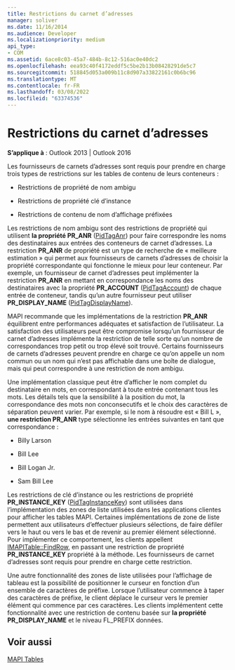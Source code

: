 ```yaml
---
title: Restrictions du carnet d’adresses
manager: soliver
ms.date: 11/16/2014
ms.audience: Developer
ms.localizationpriority: medium
api_type:
- COM
ms.assetid: 6ace8c03-45a7-484b-8c12-516ac0e40dc2
ms.openlocfilehash: eea93c40f4172eddf5c5be2b13b08428291de5c7
ms.sourcegitcommit: 518845d053a009b11c8d907a33822161c0b6bc96
ms.translationtype: MT
ms.contentlocale: fr-FR
ms.lasthandoff: 03/08/2022
ms.locfileid: "63374536"
---
```

# <a name="address-book-restrictions"></a>Restrictions du carnet d’adresses

  
  
**S’applique à** : Outlook 2013 | Outlook 2016 
  
Les fournisseurs de carnets d’adresses sont requis pour prendre en charge trois types de restrictions sur les tables de contenu de leurs conteneurs :
  
- Restrictions de propriété de nom ambigu
    
- Restrictions de propriété clé d’instance
    
- Restrictions de contenu de nom d’affichage préfixées
    
Les restrictions de nom ambigu sont des restrictions de propriété qui utilisent **la propriété PR_ANR** ([PidTagAnr](pidtaganr-canonical-property.md)) pour faire correspondre les noms des destinataires aux entrées des conteneurs de carnet d’adresses. La restriction **PR_ANR** de propriété est un type de recherche de « meilleure estimation » qui permet aux fournisseurs de carnets d’adresses de choisir la propriété correspondante qui fonctionne le mieux pour leur conteneur. Par exemple, un fournisseur de carnet d’adresses peut implémenter la restriction **PR_ANR** en mettant en correspondance les noms des destinataires avec la propriété **PR_ACCOUNT** ([PidTagAccount](pidtagaccount-canonical-property.md)) de chaque entrée de conteneur, tandis qu’un autre fournisseur peut utiliser **PR_DISPLAY_NAME** ([PidTagDisplayName](pidtagdisplayname-canonical-property.md)).
  
MAPI recommande que les implémentations de la restriction **PR_ANR** équilibrent entre performances adéquates et satisfaction de l’utilisateur. La satisfaction des utilisateurs peut être compromise lorsqu’un fournisseur de carnet d’adresses implémente la restriction de telle sorte qu’un nombre de correspondances trop petit ou trop élevé soit trouvé. Certains fournisseurs de carnets d’adresses peuvent prendre en charge ce qu’on appelle un nom commun ou un nom qui n’est pas affichable dans une boîte de dialogue, mais qui peut correspondre à une restriction de nom ambigu. 
  
Une implémentation classique peut être d’afficher le nom complet du destinataire en mots, en correspondant à toute entrée contenant tous les mots. Les détails tels que la sensibilité à la position du mot, la correspondance des mots non conconsecutifs et le choix des caractères de séparation peuvent varier. Par exemple, si le nom à résoudre est « Bill L », **une restriction PR_ANR** type sélectionne les entrées suivantes en tant que correspondance : 
  
- Billy Larson
    
- Bill Lee
    
- Bill Logan Jr. 
    
- Sam Bill Lee
    
Les restrictions de clé d’instance ou les restrictions de propriété **PR_INSTANCE_KEY** ([PidTagInstanceKey](pidtaginstancekey-canonical-property.md)) sont utilisées dans l’implémentation des zones de liste utilisées dans les applications clientes pour afficher les tables MAPI. Certaines implémentations de zone de liste permettent aux utilisateurs d’effectuer plusieurs sélections, de faire défiler vers le haut ou vers le bas et de revenir au premier élément sélectionné. Pour implémenter ce comportement, les clients appellent [IMAPITable::FindRow](imapitable-findrow.md), en passant une restriction de propriété **PR_INSTANCE_KEY** propriété à la méthode. Les fournisseurs de carnet d’adresses sont requis pour prendre en charge cette restriction. 
  
Une autre fonctionnalité des zones de liste utilisées pour l’affichage de tableau est la possibilité de positionner le curseur en fonction d’un ensemble de caractères de préfixe. Lorsque l’utilisateur commence à taper des caractères de préfixe, le client déplace le curseur vers le premier élément qui commence par ces caractères. Les clients implémentent cette fonctionnalité avec une restriction de contenu basée sur **la propriété PR_DISPLAY_NAME** et le niveau FL_PREFIX données. 
  
## <a name="see-also"></a>Voir aussi



[MAPI Tables](mapi-tables.md)

